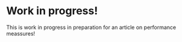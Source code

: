 # Work in progress!

This is work in progress in preparation for an article on performance meassures!
